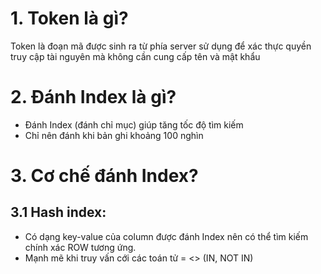 # 1. Token là gì?
Token là đoạn mã được sinh ra từ phía server sử dụng để xác thực quyền truy cập tài nguyên mà không cần cung cấp tên và mật khẩu

# 2. Đánh Index là gì? 
- Đánh Index (đánh chỉ mục) giúp tăng tốc độ tìm kiếm
- Chỉ nên đánh khi bản ghi khoảng 100 nghìn

# 3. Cơ chế đánh Index? 
## 3.1 Hash index: 
- Có dạng key-value của column được đánh Index nên có thể tìm kiếm chính xác ROW tương ứng. 
- Mạnh mẽ khi truy vấn cới các toán tử = <> (IN, NOT IN)
